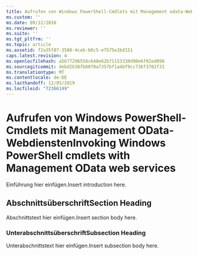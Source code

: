 ```yaml
---
title: Aufrufen von Windows PowerShell-Cmdlets mit Management odata-Webdiensten | Microsoft-Dokumentation
ms.custom: ''
ms.date: 09/12/2016
ms.reviewer: ''
ms.suite: ''
ms.tgt_pltfrm: ''
ms.topic: article
ms.assetid: f2a35f87-3580-4ceb-b0c5-e7575e1bd151
caps.latest.revision: 4
ms.openlocfilehash: a5677296558c648e62b71153330d90e6f02ed098
ms.sourcegitcommit: debd2b38fb8070a7357bf1a4bf9cc736f3702f31
ms.translationtype: MT
ms.contentlocale: de-DE
ms.lasthandoff: 12/05/2019
ms.locfileid: "72366149"
---
```

# <a name="invoking-windows-powershell-cmdlets-with-management-odata-web-services"></a><span data-ttu-id="f1579-102">Aufrufen von Windows PowerShell-Cmdlets mit Management OData-Webdiensten</span><span class="sxs-lookup"><span data-stu-id="f1579-102">Invoking Windows PowerShell cmdlets with Management OData web services</span></span>

<span data-ttu-id="f1579-103">Einführung hier einfügen.</span><span class="sxs-lookup"><span data-stu-id="f1579-103">Insert introduction here.</span></span>

## <a name="section-heading"></a><span data-ttu-id="f1579-104">Abschnittsüberschrift</span><span class="sxs-lookup"><span data-stu-id="f1579-104">Section Heading</span></span>

<span data-ttu-id="f1579-105">Abschnittstext hier einfügen.</span><span class="sxs-lookup"><span data-stu-id="f1579-105">Insert section body here.</span></span>

### <a name="subsection-heading"></a><span data-ttu-id="f1579-106">Unterabschnittsüberschrift</span><span class="sxs-lookup"><span data-stu-id="f1579-106">Subsection Heading</span></span>

<span data-ttu-id="f1579-107">Unterabschnittstext hier einfügen.</span><span class="sxs-lookup"><span data-stu-id="f1579-107">Insert subsection body here.</span></span>